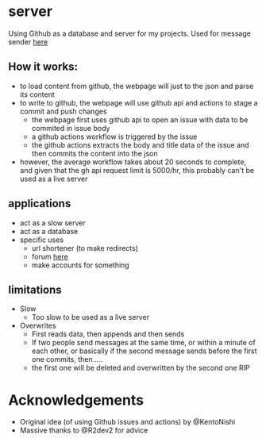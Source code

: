 # server
Using Github as a database and server for my projects. Used for message sender [here](https://skparab1.github.io/server/frontend.html)

## How it works:
- to load content from github, the webpage will just to the json and parse its content
- to write to github, the webpage will use github api and actions to stage a commit and push changes
  - the webpage first uses github api to open an issue with data to be commited in issue body
  - a github actions workflow is triggered by the issue
  - the github actions extracts the body and title data of the issue and then commits the content into the json
- however, the average workflow takes about 20 seconds to complete, and given that the gh api request limit is 5000/hr, this probably can't be used as a live server

## applications
- act as a slow server
- act as a database
- specific uses
  - url shortener (to make redirects)
  - forum [here](https://skparab1.github.io/server/frontend.html)
  - make accounts for something

## limitations
- Slow 
  - Too slow to be used as a live server
- Overwrites 
  - First reads data, then appends and then sends
  - If two people send messages at the same time, or within a minute of each other, or basically if the second message sends before the first one commits, then.....
  - the first one will be deleted and overwritten by the second one RIP

# Acknowledgements
- Original idea (of using Github issues and actions) by @KentoNishi
- Massive thanks to @R2dev2 for advice

